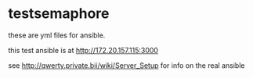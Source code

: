 # testsemaphore

these are yml files for ansible.

this test ansible is at http://172.20.157.115:3000

see http://qwerty.private.bii/wiki/Server_Setup for info on the real ansible
